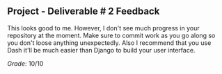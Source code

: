 ## Project - Deliverable \# 2 Feedback 

This looks good to me. However, I don't see much progress in your repository at the moment. Make sure to commit work as you go along so you don't loose anything unexpectedly. Also I recommend that you use Dash it'll be much easier than Django to build your user interface. 

*Grade*: 10/10 

